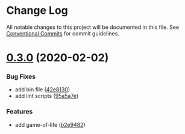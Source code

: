 # Change Log

All notable changes to this project will be documented in this file.
See [Conventional Commits](https://conventionalcommits.org) for commit guidelines.

# [0.3.0](https://github.com/thomasheyenbrock/terminal-printer/compare/v0.2.5...v0.3.0) (2020-02-02)


### Bug Fixes

* add bin file ([42e8130](https://github.com/thomasheyenbrock/terminal-printer/commit/42e8130a519e0434fcfaba77a6994a0a3c58c272))
* add lint scripts ([95a5a7e](https://github.com/thomasheyenbrock/terminal-printer/commit/95a5a7e2a0aa458cc301ca7ce2f4b720c844448d))


### Features

* add game-of-life ([b2e9482](https://github.com/thomasheyenbrock/terminal-printer/commit/b2e9482ba4cc91534e53a2d01b5fe7b2824a49f8))
